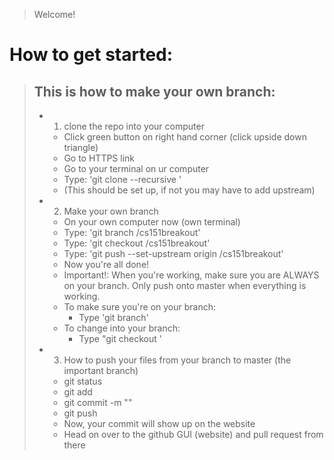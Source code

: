 > Welcome!

# How to get started: 

> ## This is how to make your own branch: 
> * 1) clone the repo into your computer
>   * Click green button on right hand corner (click upside down triangle)
>   * Go to HTTPS link
>   * Go to your terminal on ur computer 
>   * Type: 'git clone --recursive <HTTPS link>'
>   * (This should be set up, if not you may have to add upstream)
> * 2) Make your own branch
>   * On your own computer now (own terminal)
>   * Type: 'git branch <yourname>/cs151breakout'
>   * Type: 'git checkout <yourname>/cs151breakout'
>   * Type: 'git push --set-upstream origin <yourname>/cs151breakout'
>   * Now you're all done! 
>   * Important!: When you're working, make sure you are ALWAYS on your branch. Only push onto master when everything is working. 
>   * To make sure you're on your branch: 
>     * Type 'git branch'
>   * To change into your branch: 
>     * Type "git checkout <branch name>'
> * 3) How to push your files from your branch to master (the important branch)
>   * git status 
>   * git add <whatever files>
>   * git commit -m "<message name>"
>   * git push 
>   * Now, your commit will show up on the website
>   * Head on over to the github GUI (website) and pull request from there
>   
